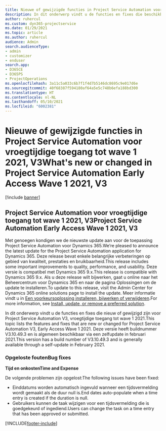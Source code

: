 ```yaml
---
title: Nieuwe of gewijzigde functies in Project Service Automation voor vroegtijdige toegang tot wave 1 2021, V3
description: In dit onderwerp vindt u de functies en fixes die beschikbaar zijn in Project Service Automation voor vroegtijdige toegang tot wave 1 2021, V3.
author: ruhercul
ms.custom: dyn365-projectservice
ms.date: 01/29/2021
ms.topic: article
ms.author: ruhercul
audience: Admin
search.audienceType:
- admin
- customizer
- enduser
search.app:
- D365CE
- D365PS
- ProjectOperations
ms.openlocfilehash: 3a11c5a033c6b7f1f4d7b5146dc8695c9e017d6e
ms.sourcegitcommit: 40f68387f594180af64a5e5c748b6efa188bd300
ms.translationtype: HT
ms.contentlocale: nl-NL
ms.lasthandoff: 05/10/2021
ms.locfileid: "6002381"
---
```

# <a name="whats-new-or-changed-in-project-service-automation-early-access-wave-1-2021-v3"></a><span data-ttu-id="53d90-103">Nieuwe of gewijzigde functies in Project Service Automation voor vroegtijdige toegang tot wave 1 2021, V3</span><span class="sxs-lookup"><span data-stu-id="53d90-103">What's new or changed in Project Service Automation Early Access Wave 1 2021, V3</span></span>

[!include [banner](../includes/psa-now-project-operations.md)]

## <a name="project-service-automation-early-access-wave-1-2021-v3"></a><span data-ttu-id="53d90-104">Project Service Automation voor vroegtijdige toegang tot wave 1 2021, V3</span><span class="sxs-lookup"><span data-stu-id="53d90-104">Project Service Automation Early Access Wave 1 2021, V3</span></span>

<span data-ttu-id="53d90-105">Met genoegen kondigen we de nieuwste update aan voor de toepassing Project Service Automation voor Dynamics 365.</span><span class="sxs-lookup"><span data-stu-id="53d90-105">We’re pleased to announce the latest update for the Project Service Automation application for Dynamics 365.</span></span> <span data-ttu-id="53d90-106">Deze release bevat enkele belangrijke verbeteringen op gebied van kwaliteit, prestaties en bruikbaarheid.</span><span class="sxs-lookup"><span data-stu-id="53d90-106">This release includes some important improvements to quality, performance, and usability.</span></span> <span data-ttu-id="53d90-107">Deze versie is compatibel met Dynamics 365 9.x.</span><span class="sxs-lookup"><span data-stu-id="53d90-107">This release is compatible with Dynamics 365 9.x.</span></span> <span data-ttu-id="53d90-108">Als u deze release wilt bijwerken, gaat u online naar het Beheercentrum voor Dynamics 365 en naar de pagina Oplossingen om de update te installeren.</span><span class="sxs-lookup"><span data-stu-id="53d90-108">To update to this release, visit the Admin Center for Dynamics 365 online solutions page to install the update.</span></span> <span data-ttu-id="53d90-109">Meer informatie vindt u in [Een voorkeursoplossing installeren, bijwerken of verwijderen](/power-platform/admin/install-remove-preferred-solution).</span><span class="sxs-lookup"><span data-stu-id="53d90-109">For more information, see [Install, update, or remove a preferred solution](/power-platform/admin/install-remove-preferred-solution).</span></span>

<span data-ttu-id="53d90-110">In dit onderwerp vindt u de functies en fixes die nieuw of gewijzigd zijn voor Project Service Automation V3, vroegtijdige toegang tot wave 1 2021.</span><span class="sxs-lookup"><span data-stu-id="53d90-110">This topic lists the features and fixes that are new or changed for Project Service Automation V3, Early Access Wave 1 2021.</span></span> <span data-ttu-id="53d90-111">Deze versie heeft buildnummer V3.10.49.3 en is algemeen beschikbaar via een zelfupdate in februari 2021.</span><span class="sxs-lookup"><span data-stu-id="53d90-111">This version has a build number of V3.10.49.3 and is generally available through a self-update in February 2021.</span></span>


### <a name="bug-fixes"></a><span data-ttu-id="53d90-112">Opgeloste fouten</span><span class="sxs-lookup"><span data-stu-id="53d90-112">Bug fixes</span></span>

<span data-ttu-id="53d90-113">**Tijd en onkosten**</span><span class="sxs-lookup"><span data-stu-id="53d90-113">**Time and Expense**</span></span>

<span data-ttu-id="53d90-114">De volgende problemen zijn opgelost:</span><span class="sxs-lookup"><span data-stu-id="53d90-114">The following issues have been fixed:</span></span>

- <span data-ttu-id="53d90-115">Einddatums worden automatisch ingevuld wanneer een tijdsvermelding wordt gemaakt als de duur null is.</span><span class="sxs-lookup"><span data-stu-id="53d90-115">End dates auto-populate when a time entry is created if the duration is null.</span></span>
- <span data-ttu-id="53d90-116">Gebruikers kunnen de taak wijzigen voor een tijdsvermelding die is goedgekeurd of ingediend.</span><span class="sxs-lookup"><span data-stu-id="53d90-116">Users can change the task on a time entry that has been approved or submitted.</span></span>


[!INCLUDE[footer-include](../includes/footer-banner.md)]